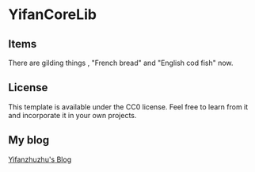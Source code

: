 # YifanCoreLib

## Items

There are gilding things , "French bread" and "English cod fish" now.

## License

This template is available under the CC0 license. Feel free to learn from it and incorporate it in your own projects.

## My blog

[Yifanzhuzhu's Blog](https://blog.yifanzhuzhu.tk)
